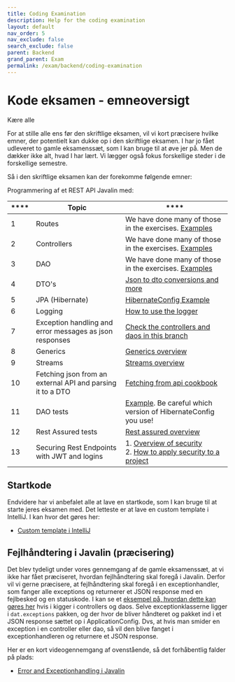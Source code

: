 ```yaml
---
title: Coding Examination
description: Help for the coding examination
layout: default
nav_order: 5
nav_exclude: false
search_exclude: false
parent: Backend
grand_parent: Exam
permalink: /exam/backend/coding-examination
---
```


# Kode eksamen - emneoversigt

Kære alle

For at stille alle ens før den skriftlige eksamen, vil vi kort præcisere hvilke emner,
der potentielt kan dukke op i den skriftlige eksamen.
I har jo fået udleveret to gamle eksamenssæt, som I kan bruge til at øve jer på. Men de dækker
ikke alt, hvad I har lært. Vi lægger også fokus forskellige steder i de
forskellige semestre.

Så i den skriftlige eksamen kan der forekomme følgende emner:

Programmering af et REST API Javalin med:

| **** | **Topic**                                                  | ****                                                                                                                |
|------|------------------------------------------------------------|---------------------------------------------------------------------------------------------------------------------|
| 1    | Routes                                                     | We have done many of those in the exercises. [Examples](https://github.com/jonbertelsen/hotel_api_deployable/tree/exceptionhandling/src/main/java/dat/routes)                                                                                                                    |
| 2    | Controllers                                                | We have done many of those in the exercises. [Examples](https://github.com/jonbertelsen/hotel_api_deployable/tree/exceptionhandling/src/main/java/dat/controllers/impl)                                                                                                                    |
| 3    | DAO                                                        | We have done many of those in the exercises. [Examples](https://github.com/jonbertelsen/hotel_api_deployable/tree/exceptionhandling/src/main/java/dat/daos/impl)                                                                                                                    |
| 4    | DTO's                                                      | [Json to dto conversions and more](https://dat3cph.github.io/material/toolbox/dataintegration/dto-conversions/)                             |
| 5    | JPA (Hibernate)                                            | [HibernateConfig Example](https://github.com/jonbertelsen/hotel_api_deployable/blob/exceptionhandling/src/main/java/dat/config/HibernateConfig.java)                                                                                                                    |
| 6    | Logging                                                    | [How to use the logger](https://dat3cph.github.io/material/toolbox/javalin/logging/)                                               |
| 7    | Exception handling and error messages as json responses    |  [Check the controllers and daos in this branch](https://github.com/jonbertelsen/hotel_api_deployable/tree/exceptionhandling)                                                                                                               |
| 8    | Generics                                                   | [Generics overview](https://dat3cph.github.io/material/toolbox/java/generics/)                                                                                                                    |
| 9    | Streams                                                    | [Streams overview](https://dat3cph.github.io/material/toolbox/java/streams/)                                                                                                                    |
| 10   | Fetching json from an external API and parsing it to a DTO | [Fetching from api cookbook](https://dat3cph.github.io/material/toolbox/dataintegration/httpclient)                                             |
| 11   | DAO tests                                                  | [Example](https://github.com/jonbertelsen/gls/blob/main/src/test/java/dat/PackageDAOTest.java). Be careful which version of HibernateConfig you use!                                                                                                                     |
| 12   | Rest Assured tests                                         | [Rest assured overview](http://localhost:4000/toolbox/test/rest-assured)                                                                    |
| 13   | Securing Rest Endpoints with JWT and logins                | 1. [Overview of security](https://dat3cph.github.io/material/tools/security/api)<br/>2. [How to apply security to a project](https://cphbusiness.cloud.panopto.eu/Panopto/Pages/Sessions/List.aspx?folderID=7e145a6e-511b-48b0-919f-b20200ef108e) |

## Startkode

Endvidere har vi anbefalet alle at lave en startkode, som I kan bruge til at starte jeres eksamen med. Det letteste er at lave en custom template i IntelliJ. I kan hvor det gøres her:

- [Custom template i IntelliJ](https://cphbusiness.cloud.panopto.eu/Panopto/Pages/Viewer.aspx?id=7708031b-7a36-4995-8468-b21a01153a70)

## Fejlhåndtering i Javalin (præcisering)

Det blev tydeligt under vores gennemgang af de gamle eksamenssæt, at vi ikke har fået præciseret, hvordan fejlhåndtering skal foregå i Javalin. Derfor vil vi gerne præcisere, at fejlhåndtering skal foregå i en exceptionhandler, som fanger alle exceptions og returnerer et JSON response med en fejlbesked og en statuskode. I kan se et [eksempel på, hvordan dette kan gøres her](https://github.com/jonbertelsen/hotel_api_deployable/tree/exceptionhandling) hvis i kigger i controllers og daos.
Selve exceptionklasserne ligger i `dat.exceptions` pakken, og der hvor de bliver håndteret og pakket ind i et JSON response sættet op i ApplicationConfig. Dvs, at hvis man smider en exception i en controller eller dao, så vil den blive fanget i exceptionhandleren og returnere et JSON response.

Her er en kort videogennemgang af ovenstående, så det forhåbentlig falder på plads:

- [Error and Exceptionhandling i Javalin](https://cphbusiness.cloud.panopto.eu/Panopto/Pages/Viewer.aspx?id=c39a2112-4b0f-4bae-b911-b21a015de219)
